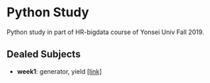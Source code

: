 # Python Study
Python study in part of HR-bigdata course of Yonsei Univ Fall 2019.

## Dealed Subjects
- **week1**: generator, yield [[link]](https://github.com/yeomko22/python_study/blob/master/week1_generator.ipynb)
